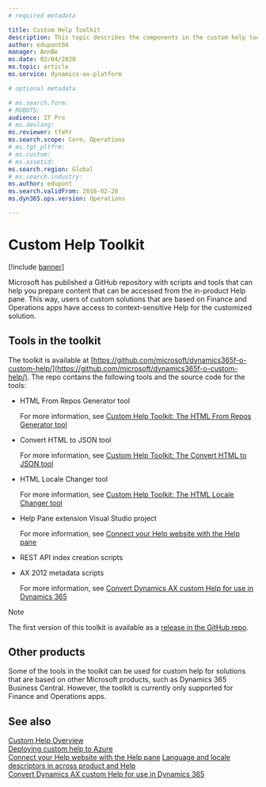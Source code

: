 ```yaml
---
# required metadata

title: Custom Help Toolkit
description: This topic describes the components in the custom help toolkit for Finance and Operations apps. 
author: edupont04
manager: AnnBe
ms.date: 02/04/2020
ms.topic: article
ms.service: dynamics-ax-platform

# optional metadata

# ms.search.form: 
# ROBOTS: 
audience: IT Pro
# ms.devlang: 
ms.reviewer: tfehr
ms.search.scope: Core, Operations
# ms.tgt_pltfrm: 
# ms.custom: 
# ms.assetid: 
ms.search.region: Global
# ms.search.industry: 
ms.author: edupont
ms.search.validFrom: 2016-02-28
ms.dyn365.ops.version: Operations

---
```


# Custom Help Toolkit

[!include [banner](../includes/banner.md)]

Microsoft has published a GitHub repository with scripts and tools that can help you prepare content that can be accessed from the in-product Help pane. This way, users of custom solutions that are based on Finance and Operations apps have access to context-sensitive Help for the customized solution.  

## Tools in the toolkit

The toolkit is available at [https://github.com/microsoft/dynamics365f-o-custom-help/](https://github.com/microsoft/dynamics365f-o-custom-help/). The repo contains the following tools and the source code for the tools:

- HTML From Repos Generator tool

    For more information, see [Custom Help Toolkit: The HTML From Repos Generator tool](custom-help-toolkit-HtmlFromRepoGenerator.md)

- Convert HTML to JSON tool

    For more information, see [Custom Help Toolkit: The Convert HTML to JSON tool](custom-help-toolkit-ConvertHtmlToJson.md)

- HTML Locale Changer tool

    For more information, see [Custom Help Toolkit: The HTML Locale Changer tool](custom-help-toolkit-HtmlLocaleChanger.md)

- Help Pane extension Visual Studio project

    For more information, see [Connect your Help website with the Help pane](connect-help-pane.md)

- REST API index creation scripts

- AX 2012 metadata scripts

    For more information, see [Convert Dynamics AX custom Help for use in Dynamics 365](migrate-dynamicsax2012.md)

> [!NOTE]
> The first version of this toolkit is available as a [release in the GitHub repo](https://github.com/microsoft/dynamics365f-o-custom-help/releases).  

## Other products

Some of the tools in the toolkit can be used for custom help for solutions that are based on other Microsoft products, such as Dynamics 365 Business Central. However, the toolkit is currently only supported for Finance and Operations apps.

## See also

[Custom Help Overview](custom-help-websites.md)  
[Deploying custom help to Azure](walkthrough-help-azure.md)  
[Connect your Help website with the Help pane](connect-help-pane.md)
[Language and locale descriptors in across product and Help](language-locale.md)  
[Convert Dynamics AX custom Help for use in Dynamics 365](migrate-dynamicsax2012.md)  
